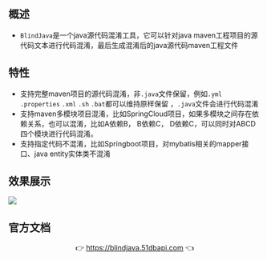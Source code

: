 ## 概述

- `BlindJava`是一个java源代码混淆工具，它可以针对java maven工程项目的源代码文本进行代码混淆，最后生成混淆后的java源代码maven工程文件

## 特性

- 支持完整maven项目的源代码混淆，非`.java`文件保留，例如`.yml` `.properties` `.xml` `.sh` `.bat`都可以维持原样保留 ，`.java`文件会进行代码混淆
- 支持maven多模块项目混淆，比如SpringCloud项目，如果多模块之间存在依赖关系，也可以混淆，比如A依赖B， B依赖C， D依赖C，可以同时对ABCD四个模块进行代码混淆。
- 支持指定代码不混淆，比如Springboot项目，对mybatis相关的mapper接口、java entity实体类不混淆

## 效果展示

![](https://freakchicken.gitee.io/images/blindjava/demo.png)

## 官方文档

<p align="center">
	👉 <a target="_blank" href="https://blindjava.51dbapi.com">https://blindjava.51dbapi.com</a>  👈
</p>
